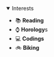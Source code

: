 <details open>
<summary>Interests</summary>

<p>

- :books: **Reading**
- :watch: **Horology**s
- :computer: **Codings**
- :bike: **Biking**
</p>
</details>  